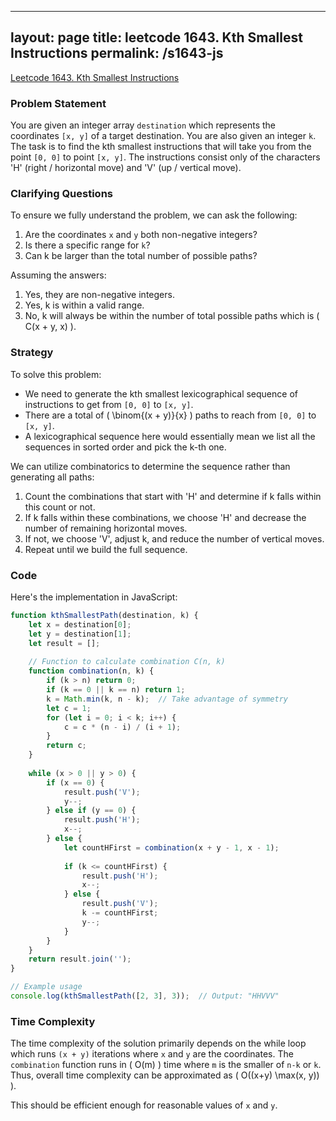 
---
layout: page
title: leetcode 1643. Kth Smallest Instructions
permalink: /s1643-js
---
[Leetcode 1643. Kth Smallest Instructions](https://algoadvance.github.io/algoadvance/l1643)
### Problem Statement
You are given an integer array `destination` which represents the coordinates `[x, y]` of a target destination. You are also given an integer `k`. The task is to find the kth smallest instructions that will take you from the point `[0, 0]` to point `[x, y]`. The instructions consist only of the characters 'H' (right / horizontal move) and 'V' (up / vertical move).

### Clarifying Questions
To ensure we fully understand the problem, we can ask the following:
1. Are the coordinates `x` and `y` both non-negative integers?
2. Is there a specific range for `k`?
3. Can k be larger than the total number of possible paths?

Assuming the answers:
1. Yes, they are non-negative integers.
2. Yes, k is within a valid range.
3. No, k will always be within the number of total possible paths which is \( C(x + y, x) \).

### Strategy
To solve this problem:
- We need to generate the kth smallest lexicographical sequence of instructions to get from `[0, 0]` to `[x, y]`.
- There are a total of \( \binom{(x + y)}{x} \) paths to reach from `[0, 0]` to `[x, y]`.
- A lexicographical sequence here would essentially mean we list all the sequences in sorted order and pick the k-th one.

We can utilize combinatorics to determine the sequence rather than generating all paths:
1. Count the combinations that start with 'H' and determine if k falls within this count or not.
2. If k falls within these combinations, we choose 'H' and decrease the number of remaining horizontal moves.
3. If not, we choose 'V', adjust k, and reduce the number of vertical moves.
4. Repeat until we build the full sequence.

### Code
Here's the implementation in JavaScript:

```javascript
function kthSmallestPath(destination, k) {
    let x = destination[0];
    let y = destination[1];
    let result = [];
    
    // Function to calculate combination C(n, k)
    function combination(n, k) {
        if (k > n) return 0;
        if (k == 0 || k == n) return 1;
        k = Math.min(k, n - k);  // Take advantage of symmetry
        let c = 1;
        for (let i = 0; i < k; i++) {
            c = c * (n - i) / (i + 1);
        }
        return c;
    }
    
    while (x > 0 || y > 0) {
        if (x == 0) {
            result.push('V');
            y--;
        } else if (y == 0) {
            result.push('H');
            x--;
        } else {
            let countHFirst = combination(x + y - 1, x - 1);
            
            if (k <= countHFirst) {
                result.push('H');
                x--;
            } else {
                result.push('V');
                k -= countHFirst;
                y--;
            }
        }
    }
    return result.join('');
}

// Example usage
console.log(kthSmallestPath([2, 3], 3));  // Output: "HHVVV"
```

### Time Complexity
The time complexity of the solution primarily depends on the while loop which runs `(x + y)` iterations where `x` and `y` are the coordinates. The `combination` function runs in \( O(m) \) time where `m` is the smaller of `n-k` or `k`. Thus, overall time complexity can be approximated as \( O((x+y) \max(x, y)) \).

This should be efficient enough for reasonable values of `x` and `y`.